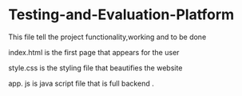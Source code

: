 # Testing-and-Evaluation-Platform
This file tell the project functionality,working and to be done 


index.html is the first page that appears for the user

style.css is the styling file that beautifies the website

app. js   is java script file that is full backend . 
